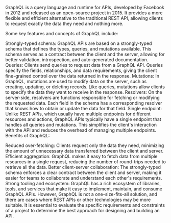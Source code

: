 GraphQL is a query language and runtime for APIs, developed by Facebook in 2012 and released as an open-source project in 2015. It provides a more flexible and efficient alternative to the traditional REST API, allowing clients to request exactly the data they need and nothing more.

Some key features and concepts of GraphQL include:

Strongly-typed schema: GraphQL APIs are based on a strongly-typed schema that defines the types, queries, and mutations available. This schema serves as a contract between the client and the server, allowing for better validation, introspection, and auto-generated documentation.
Queries: Clients send queries to request data from a GraphQL API. Queries specify the fields, relationships, and data requirements, giving the client fine-grained control over the data returned in the response.
Mutations: In GraphQL, mutations are used to modify data on the server, such as creating, updating, or deleting records. Like queries, mutations allow clients to specify the data they want to receive in the response.
Resolvers: On the server-side, resolvers are functions responsible for fetching or modifying the requested data. Each field in the schema has a corresponding resolver that knows how to obtain or update the data for that field.
Single endpoint: Unlike REST APIs, which usually have multiple endpoints for different resources and actions, GraphQL APIs typically have a single endpoint that handles all queries and mutations. This simplifies the client's interaction with the API and reduces the overhead of managing multiple endpoints.
Benefits of GraphQL:

Reduced over-fetching: Clients request only the data they need, minimizing the amount of unnecessary data transferred between the client and server.
Efficient aggregation: GraphQL makes it easy to fetch data from multiple resources in a single request, reducing the number of round-trips needed to retrieve all the data.
Better client-server collaboration: The strongly-typed schema enforces a clear contract between the client and server, making it easier for teams to collaborate and understand each other's requirements.
Strong tooling and ecosystem: GraphQL has a rich ecosystem of libraries, tools, and services that make it easy to implement, maintain, and consume GraphQL APIs.
However, GraphQL is not a one-size-fits-all solution, and there are cases where REST APIs or other technologies may be more suitable. It is essential to evaluate the specific requirements and constraints of a project to determine the best approach for designing and building an API.